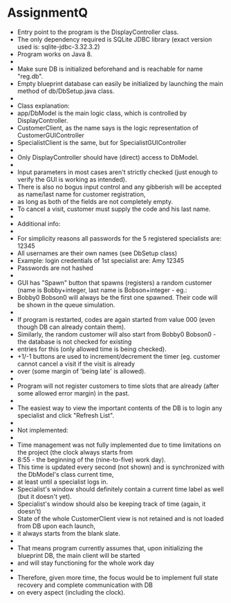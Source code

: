 # AssignmentQ

 * Entry point to the program is the DisplayController class.
 * The only dependency required is SQLite JDBC library (exact version used is: sqlite-jdbc-3.32.3.2)
 * Program works on Java 8.
 * 
 * Make sure DB is initialized beforehand and is reachable for name "reg.db".
 * Empty blueprint database can easily be initialized by launching the main method of db/DbSetup.java class.
 * 
 * Class explanation:
 * app/DbModel is the main logic class, which is controlled by DisplayController.
 * CustomerClient, as the name says is the logic representation of CustomerGUIController
 * SpecialistClient is the same, but for SpecialistGUIController
 * 
 * Only DisplayController should have (direct) access to DbModel.
 * 
 * Input parameters in most cases aren't strictly checked (just enough to verify the GUI is working as intended).
 * There is also no bogus input control and any gibberish will be accepted as name/last name for customer registration,
 * as long as both of the fields are not completely empty.
 * To cancel a visit, customer must supply the code and his last name.
 * 
 * Additional info:
 * 
 * For simplicity reasons all passwords for the 5 registered specialists are: 12345
 * All usernames are their own names (see DbSetup class)
 * Example: login credentials of 1st specialist are: Amy 12345
 * Passwords are not hashed
 * 
 * GUI has "Spawn" button that spawns (registers) a random customer (name is Bobby+integer, last name is Bobson+integer - eg.:
 * Bobby0 Bobson0 will always be the first one spawned. Their code will be shown in the queue simulation.
 * 		
 * If program is restarted, codes are again started from value 000 (even though DB can already contain them).
 * Similarly, the random customer will also start from Bobby0 Bobson0 - the database is not checked for existing
 * entries for this (only allowed time is being checked).
 * +1/-1 buttons are used to increment/decrement the timer (eg. customer cannot cancel a visit if the visit is already
 * over (some margin of 'being late' is allowed).
 * 
 * Program will not register customers to time slots that are already (after some allowed error margin) in the past.
 * 
 * The easiest way to view the important contents of the DB is to login any specialist and click "Refresh List".
 * 
 * Not implemented:
 * 
 * Time management was not fully implemented due to time limitations on the project (the clock always starts from
 * 8:55 - the beginning of the (nine-to-five) work day).
 * This time is updated every second (not shown) and is synchronized with the DbModel's class current time, 
 * at least until a specialist logs in.
 * Specialist's window should definitely contain a current time label as well (but it doesn't yet).
 * Specialist's window should also be keeping track of time (again, it doesn't)
 * State of the whole CustomerClient view is not retained and is not loaded from DB upon each launch,
 * it always starts from the blank slate.
 *  		
 * That means program currently assumes that, upon initializing the blueprint DB, the main client will be started
 * and will stay functioning for the whole work day 
 * 	
 * Therefore, given more time, the focus would be to implement full state recovery and complete communication with DB
 * on every aspect (including the clock).
